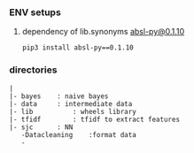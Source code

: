 ### ENV setups

1. dependency of lib.synonyms absl-py@0.1.10
	```
	pip3 install absl-py==0.1.10
	```

### directories
	|
	|- bayes 	: naive bayes 
	|- data 	: intermediate data
	|- lib	        : wheels library 
	|- tfidf        : tfidf to extract features
	|- sjc		: NN
	   -Datacleaning	:format data
	   -
